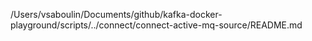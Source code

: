 /Users/vsaboulin/Documents/github/kafka-docker-playground/scripts/../connect/connect-active-mq-source/README.md